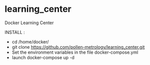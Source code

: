 # learning_center
Docker Learning Center

INSTALL :
- cd /home/docker/
- git clone https://github.com/pollen-metrology/learning_center.git
- Set the environment variables in the file docker-compose.yml
- launch docker-compose up -d
